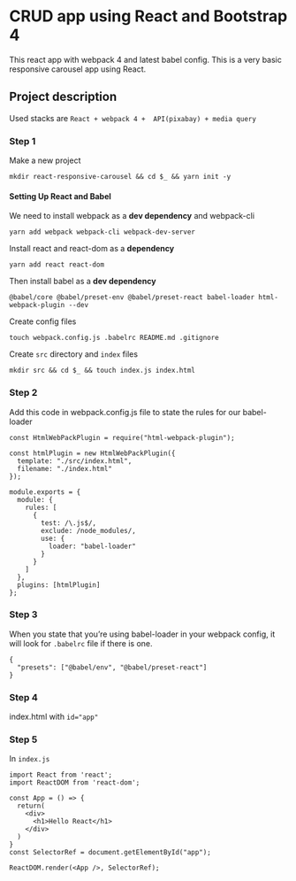 
# CRUD app using React and Bootstrap 4

This react app with webpack 4 and latest babel config. This is a very basic responsive carousel app using React.

## Project description
Used stacks are ```React + webpack 4 +  API(pixabay) + media query```

### Step 1
Make a new project

```
mkdir react-responsive-carousel && cd $_ && yarn init -y
```

#### Setting Up React and Babel

We need to install webpack as a **dev dependency** and webpack-cli

```
yarn add webpack webpack-cli webpack-dev-server
```

Install react and react-dom as a **dependency**

```
yarn add react react-dom
```

Then install babel as a **dev dependency**

```
@babel/core @babel/preset-env @babel/preset-react babel-loader html-webpack-plugin --dev
```

Create config files

```
touch webpack.config.js .babelrc README.md .gitignore
```

Create `src` directory and `index` files

 ```
 mkdir src && cd $_ && touch index.js index.html
 ```

### Step 2

Add this code in webpack.config.js file to state the rules for our babel-loader

```
const HtmlWebPackPlugin = require("html-webpack-plugin");

const htmlPlugin = new HtmlWebPackPlugin({
  template: "./src/index.html",
  filename: "./index.html"
});

module.exports = {
  module: {
    rules: [
      {
        test: /\.js$/,
        exclude: /node_modules/,
        use: {
          loader: "babel-loader"
        }
      }
    ]
  },
  plugins: [htmlPlugin]
};
```

### Step 3

When you state that you’re using babel-loader in your webpack config, it will look for ```.babelrc``` file if there is one.

```
{
  "presets": ["@babel/env", "@babel/preset-react"]
}
```

### Step 4
index.html with ```id="app"```

### Step 5
In ```index.js```

```
import React from 'react';
import ReactDOM from 'react-dom';

const App = () => {
  return(
    <div>
      <h1>Hello React</h1>
    </div>
  )
}
const SelectorRef = document.getElementById("app");

ReactDOM.render(<App />, SelectorRef);
```
